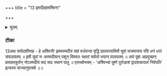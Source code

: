 +++
title = "13 इमय्ँयज्ञमश्विना"

+++
<details><summary>मूलम्</summary>

इ॒मय्ँय॒ज्ञम॒श्विना॑ व॒र्धय॑न्ता ।  
इ॒मौ र॒यिय्ँयज॑मानाय धत्तम् ।  
इ॒मौ प॒शून्र॑ख्षताव्ँ वि॒श्वतो॑ नः ।  
पू॒षा न॑ᳶ पातु॒ सद॒मप्र॑यच्छन्न् ।  


</details>

### टीका
13अथ त्रयोदशीमाह - हे अश्विनौ! इममस्मदीयं यज्ञं वर्धयन्ता वृद्धिं प्रापयन्ताविमौ युवां यजमानाय रयिं धनं धत्तं संपादयतम् ॥ इमौ युवां नः अस्मदीयान् पशून् विश्वतः रक्षतां सर्वतो भयान् पालयतम् ॥ अयं पूषा अप्रयुच्छन् प्रमादमकुर्वन् नोऽस्मदीयं सदं सदः स्थानं पातु ॥ एतच्चोभयम् - 'अश्विभ्यां पूष्णे पुरोडाशं द्वादशकपालं निर्वपति' इत्यस्य याज्यानुवाक्ये ॥॥

